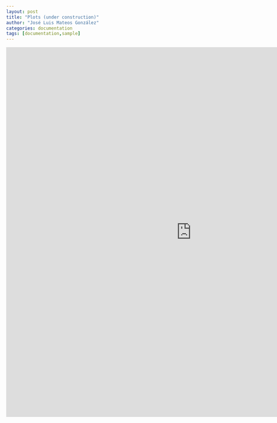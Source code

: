 ```yaml
---
layout: post
title: "Plots (under construction)"
author: "José Luis Mateos González"
categories: documentation
tags: [documentation,sample]
---
```


<iframe width=1000 height=1000 src="https://www.instagram.com/plotsforall/embed/" frameborder="0"></iframe>

